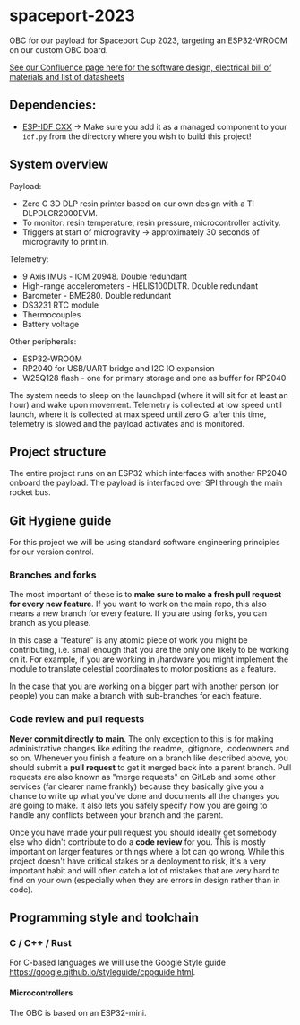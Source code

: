 # spaceport-2023
OBC for our payload for Spaceport Cup 2023, targeting an ESP32-WROOM on our custom OBC board.

[See our Confluence page here for the software design, electrical bill of materials and list of datasheets](https://bluesat.atlassian.net/wiki/spaces/SP/pages/1998127146/Rocket+OBC+V2)

## Dependencies:
* [ESP-IDF CXX](https://github.com/espressif/esp-idf-cxx) -> Make sure you add it as a managed component to your `idf.py` from the directory where you wish to build this project!

## System overview
Payload:
* Zero G 3D DLP resin printer based on our own design with a TI DLPDLCR2000EVM.
* To monitor: resin temperature, resin pressure, microcontroller activity.
* Triggers at start of microgravity -> approximately 30 seconds of microgravity to print in. 

Telemetry:
* 9 Axis IMUs - ICM 20948. Double redundant
* High-range accelerometers - HELIS100DLTR. Double redundant
* Barometer - BME280. Double redundant
* DS3231 RTC module
* Thermocouples
* Battery voltage

Other peripherals:
* ESP32-WROOM
* RP2040 for USB/UART bridge and I2C IO expansion
* W25Q128 flash - one for primary storage and one as buffer for RP2040

The system needs to sleep on the launchpad (where it will sit for at least an hour) and wake upon movement. Telemetry is collected at low speed until launch, where it is collected at max speed until zero G. after this time, telemetry is slowed and the payload activates and is monitored.

## Project structure

The entire project runs on an ESP32 which interfaces with another RP2040 onboard the payload. The payload is interfaced over SPI through the main rocket bus.

## Git Hygiene guide

For this project we will be using standard software engineering principles for our version control.

### Branches and forks

The most important of these is to **make sure to make a fresh pull request for every new feature**. If you want to work on the main repo, this also means a new branch for every feature. If you are using forks, you can branch as you please.

In this case a "feature" is any atomic piece of work you might be contributing, i.e. small enough that you are the only one likely to be working on it. For example, if you are working in /hardware you might implement the module to translate celestial coordinates to motor positions as a feature.

In the case that you are working on a bigger part with another person (or people) you can make a branch with sub-branches for each feature.

### Code review and pull requests

**Never commit directly to main**. The only exception to this is for making administrative changes like editing the readme, .gitignore, .codeowners and so on.
Whenever you finish a feature on a branch like described above, you should submit a **pull request** to get it merged back into a parent branch. Pull requests are also known as "merge requests" on GitLab and some other services (far clearer name frankly) because they basically give you a chance to write up what you've done and documents all the changes you are going to make. It also lets you safely specify how you are going to handle any conflicts between your branch and the parent.

Once you have made your pull request you should ideally get somebody else who didn't contribute to do a **code review** for you. This is mostly important on larger features or things where a lot can go wrong. While this project doesn't have critical stakes or a deployment to risk, it's a very important habit and will often catch a lot of mistakes that are very hard to find on your own (especially when they are errors in design rather than in code).

## Programming style and toolchain

### C / C++ / Rust

For C-based languages we will use the Google Style guide <https://google.github.io/styleguide/cppguide.html>.
#### Microcontrollers

The OBC is based on an ESP32-mini. 


